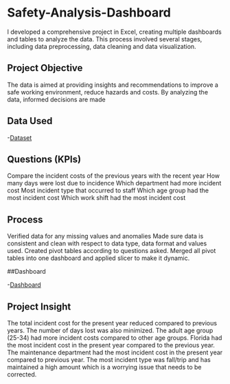 # Safety-Analysis-Dashboard
I developed a comprehensive project in Excel, creating multiple dashboards and tables to analyze the data. This process involved several stages, including data preprocessing, data cleaning and data visualization.

## Project Objective											
The data is aimed at providing insights and recommendations to improve a safe working environment, reduce hazards and costs. By analyzing the data, informed decisions are made

## Data Used
-<a href= "https://github.com/Slyomeye/Safety-Analysis-Dashboard/blob/main/Safety%20Dataset.xlsx">Dataset</a> 

## Questions (KPIs)
 Compare the incident costs of the previous years with the recent year 
 How many days were lost due to incidence
 Which department had more incident cost
 Most incident type that occurred to staff
 Which age group had the most incident cost
 Which work shift had the most incident cost

## Process
Verified data for any missing values and anomalies
Made sure data is consistent and clean with respect to data type, data format and values used.
Created pivot tables according to questions asked.
Merged all pivot tables into one dashboard and applied slicer to make it dynamic.

##Dashboard

-<a href= "https://github.com/Slyomeye/Safety-Analysis-Dashboard/blob/main/Slide1.JPG">Dashboard</a>

## Project Insight
The total incident cost for the present year reduced compared to previous years.
The number of days lost was also minimized. The adult age group (25-34) had more incident costs compared to other age groups.
Florida had the most incident cost in the present year compared to the previous year.
The maintenance department had the most incident cost in the present year compared to previous year.
The most incident type was fall/trip and has maintained a high amount which is a worrying issue that needs to be corrected.

